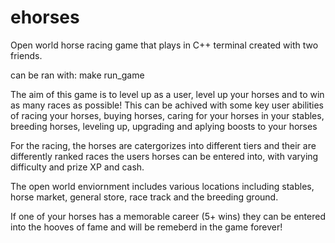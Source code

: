 # ehorses

Open world horse racing game that plays in C++ terminal created with two friends.

can be ran with: make run_game

The aim of this game is to level up as a user, level up your horses and to win as many races as possible!
This can be achived with some key user abilities of racing your horses, buying horses, caring for your horses in your stables, breeding horses, leveling up, upgrading and aplying boosts to  your horses

For the racing, the horses are catergorizes into different tiers and their are differently ranked races the users horses can be entered into, with varying difficulty and prize XP and cash.

The open world enviornment includes various locations including stables, horse market, general store, race track and the breeding ground.

If one of your horses has a memorable career (5+ wins) they can be entered into the hooves of fame and will be remeberd in the game forever!
